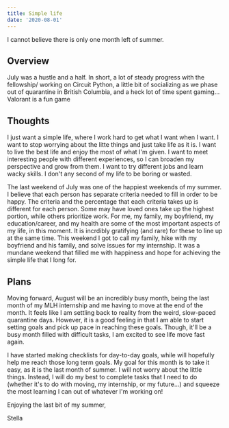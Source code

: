 ```yaml
---
title: Simple life
date: '2020-08-01'
---
```


I cannot believe there is only one month left of summer.

## Overview

July was a hustle and a half. In short, a lot of steady progress with the fellowship/ working on Circuit Python, a little bit of socializing as we phase out of quarantine in British Columbia, and a heck lot of time spent gaming... Valorant is a fun game

## Thoughts

I just want a simple life, where I work hard to get what I want when I want. I want to stop worrying about the litte things and just take life as it is. I want to live the best life and enjoy the most of what I'm given. I want to meet interesting people with different experiences, so I can broaden my perspective and grow from them. I want to try different jobs and learn wacky skills. I don't any second of my life to be boring or wasted.

The last weekend of July was one of the happiest weekends of my summer. I believe that each person has separate criteria needed to fill in order to be happy. The criteria and the percentage that each criteria takes up is different for each person. Some may have loved ones take up the highest portion, while others prioritize work. For me, my family, my boyfriend, my education/career, and my health are some of the most important aspects of my life, in this moment. It is incrdibly gratifying (and rare) for these to line up at the same time. This weekend I got to call my family, hike with my boyfriend and his family, and solve issues for my internship. It was a mundane weekend that filled me with happiness and hope for achieving the simple life that I long for.

## Plans

Moving forward, August will be an incredibly busy month, being the last month of my MLH internship and me having to move at the end of the month. It feels like I am settling back to reality from the weird, slow-paced quarantine days. However, it is a good feeling in that I am able to start setting goals and pick up pace in reaching these goals. Though, it'll be a busy month filled with difficult tasks, I am excited to see life move fast again.

I have started making checklists for day-to-day goals, while will hopefully help me reach those long term goals. My goal for this month is to take it easy, as it is the last month of summer. I will not worry about the little things. Instead, I will do my best to complete tasks that I need to do (whether it's to do with moving, my internship, or my future...) and squeeze the most learning I can out of whatever I'm working on!

Enjoying the last bit of my summer,

Stella

